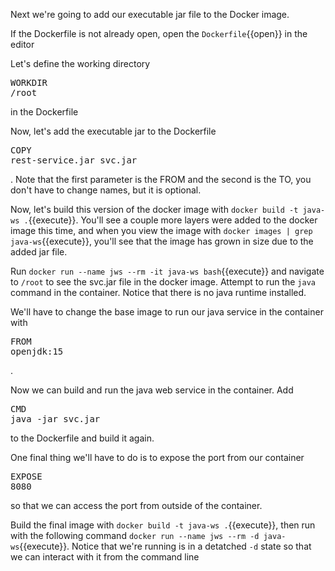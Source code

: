 Next we're going to add our executable jar file to the Docker image.

If the Dockerfile is not already open, open the `Dockerfile`{{open}} in the editor 

Let's define the working directory <pre class="file" data-filename="Dockerfile" data-target="append">WORKDIR /root</pre> in the Dockerfile

Now, let's add the executable jar to the Dockerfile <pre class="file" data-filename="Dockerfile" data-target="append">COPY rest-service.jar svc.jar</pre>.  Note that the first parameter is the FROM and the second is the TO, you don't have to change names, but it is optional.

Now, let's build this version of the docker image with `docker build -t java-ws .`{{execute}}.  You'll see a couple more layers were added to the docker image this time, and when you view the image with `docker images | grep java-ws`{{execute}}, you'll see that the image has grown in size due to the added jar file.

Run `docker run --name jws --rm -it java-ws bash`{{execute}} and navigate to `/root` to see the svc.jar file in the docker image.  Attempt to run the `java` command in the container.  Notice that there is no java runtime installed.  

We'll have to change the base image to run our java service in the container with <pre class="file" data-filename="Dockerfile" data-target="insert" data-marker="FROM ubuntu">FROM openjdk:15</pre>.

Now we can build and run the java web service in the container.  Add  <pre class="file" data-filename="Dockerfile" data-target="append">CMD java -jar svc.jar</pre> to the Dockerfile and build it again.

One final thing we'll have to do is to expose the port from our container <pre class="file" data-filename="Dockerfile" data-target="append">EXPOSE 8080</pre> so that we can access the port from outside of the container.

Build the final image with `docker build -t java-ws .`{{execute}}, then run with the following command `docker run --name jws --rm -d java-ws`{{execute}}.  Notice that we're running is in a detatched `-d` state so that we can interact with it from the command line 
